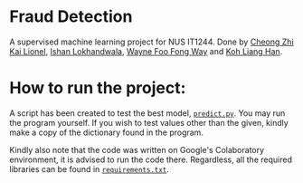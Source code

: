 # Fraud Detection
A supervised machine learning project for NUS IT1244. Done by [Cheong Zhi Kai Lionel](https://github.com/fuyu-myk), [Ishan Lokhandwala](https://github.com/sasukweila), [Wayne Foo Fong Way](https://github.com/NoobDoctor21) and [Koh Liang Han](https://github.com/Nagisato612).

# How to run the project:

A script has been created to test the best model, [`predict.py`](https://github.com/fuyu-myk/fraud-detection/blob/main/Code/predict.py). You may run the program yourself. If you wish to test values other than the given, kindly make a copy of the dictionary found in the program.

Kindly also note that the code was written on Google's Colaboratory environment, it is advised to run the code there. Regardless, all the required libraries can be found in [`requirements.txt`](https://github.com/fuyu-myk/fraud-detection/blob/main/Code/requirements.txt).
